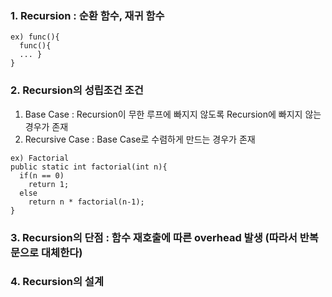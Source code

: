 ### 1. Recursion : 순환 함수, 재귀 함수
```
ex) func(){
  func(){
  ... }
}
```
### 2. Recursion의 성립조건 조건
1. Base Case : Recursion이 무한 루프에 빠지지 않도록 Recursion에 빠지지 않는 경우가 존재
2. Recursive Case : Base Case로 수렴하게 만드는 경우가 존재
```
ex) Factorial
public static int factorial(int n){
  if(n == 0)
    return 1;
  else
    return n * factorial(n-1);
}
```
### 3. Recursion의 단점 : 함수 재호출에 따른 overhead 발생 (따라서 반복문으로 대체한다)

### 4. Recursion의 설계

